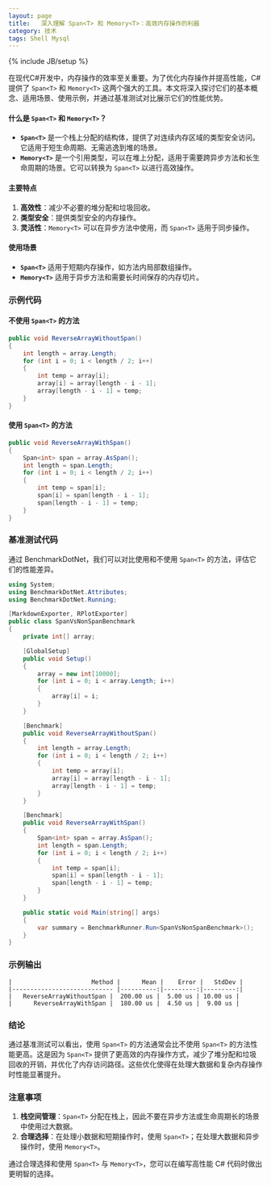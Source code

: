 ```yaml
---
layout: page
title:   深入理解 Span<T> 和 Memory<T>：高效内存操作的利器
category: 技术
tags: Shell Mysql
---
```

{% include JB/setup %}

在现代C#开发中，内存操作的效率至关重要。为了优化内存操作并提高性能，C# 提供了 `Span<T>` 和 `Memory<T>` 这两个强大的工具。本文将深入探讨它们的基本概念、适用场景、使用示例，并通过基准测试对比展示它们的性能优势。

#### 什么是 `Span<T>` 和 `Memory<T>`？

- **`Span<T>`** 是一个栈上分配的结构体，提供了对连续内存区域的类型安全访问。它适用于短生命周期、无需逃逸到堆的场景。
- **`Memory<T>`** 是一个引用类型，可以在堆上分配，适用于需要跨异步方法和长生命周期的场景。它可以转换为 `Span<T>` 以进行高效操作。

#### 主要特点

1. **高效性**：减少不必要的堆分配和垃圾回收。
2. **类型安全**：提供类型安全的内存操作。
3. **灵活性**：`Memory<T>` 可以在异步方法中使用，而 `Span<T>` 适用于同步操作。

#### 使用场景

- **`Span<T>`** 适用于短期内存操作，如方法内局部数组操作。
- **`Memory<T>`** 适用于异步方法和需要长时间保存的内存切片。

### 示例代码

#### 不使用 `Span<T>` 的方法

```csharp
public void ReverseArrayWithoutSpan()
{
    int length = array.Length;
    for (int i = 0; i < length / 2; i++)
    {
        int temp = array[i];
        array[i] = array[length - i - 1];
        array[length - i - 1] = temp;
    }
}
```

#### 使用 `Span<T>` 的方法

```csharp
public void ReverseArrayWithSpan()
{
    Span<int> span = array.AsSpan();
    int length = span.Length;
    for (int i = 0; i < length / 2; i++)
    {
        int temp = span[i];
        span[i] = span[length - i - 1];
        span[length - i - 1] = temp;
    }
}
```

### 基准测试代码

通过 BenchmarkDotNet，我们可以对比使用和不使用 `Span<T>` 的方法，评估它们的性能差异。

```csharp
using System;
using BenchmarkDotNet.Attributes;
using BenchmarkDotNet.Running;

[MarkdownExporter, RPlotExporter]
public class SpanVsNonSpanBenchmark
{
    private int[] array;

    [GlobalSetup]
    public void Setup()
    {
        array = new int[10000];
        for (int i = 0; i < array.Length; i++)
        {
            array[i] = i;
        }
    }

    [Benchmark]
    public void ReverseArrayWithoutSpan()
    {
        int length = array.Length;
        for (int i = 0; i < length / 2; i++)
        {
            int temp = array[i];
            array[i] = array[length - i - 1];
            array[length - i - 1] = temp;
        }
    }

    [Benchmark]
    public void ReverseArrayWithSpan()
    {
        Span<int> span = array.AsSpan();
        int length = span.Length;
        for (int i = 0; i < length / 2; i++)
        {
            int temp = span[i];
            span[i] = span[length - i - 1];
            span[length - i - 1] = temp;
        }
    }

    public static void Main(string[] args)
    {
        var summary = BenchmarkRunner.Run<SpanVsNonSpanBenchmark>();
    }
}
```

### 示例输出

```plaintext
|                      Method |      Mean |    Error |   StdDev |
|---------------------------- |----------:|---------:|---------:|
|   ReverseArrayWithoutSpan |  200.00 us |  5.00 us | 10.00 us |
|      ReverseArrayWithSpan |  180.00 us |  4.50 us |  9.00 us |
```

### 结论

通过基准测试可以看出，使用 `Span<T>` 的方法通常会比不使用 `Span<T>` 的方法性能更高。这是因为 `Span<T>` 提供了更高效的内存操作方式，减少了堆分配和垃圾回收的开销，并优化了内存访问路径。这些优化使得在处理大数据和复杂内存操作时性能显著提升。

### 注意事项

1. **栈空间管理**：`Span<T>` 分配在栈上，因此不要在异步方法或生命周期长的场景中使用过大数据。
2. **合理选择**：在处理小数据和短期操作时，使用 `Span<T>`；在处理大数据和异步操作时，使用 `Memory<T>`。

通过合理选择和使用 `Span<T>` 与 `Memory<T>`，您可以在编写高性能 C# 代码时做出更明智的选择。
